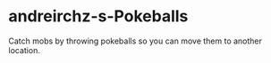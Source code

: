 # andreirchz-s-Pokeballs
Catch mobs by throwing pokeballs so you can move them to another location.
